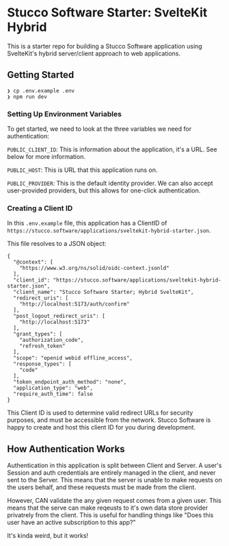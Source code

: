 # Stucco Software Starter: SvelteKit Hybrid

This is a starter repo for building a Stucco Software application using SvelteKit's hybrid server/client approach to web applications.

## Getting Started

```
❯ cp .env.example .env
❯ npm run dev
```

### Setting Up Environment Variables

To get started, we need to look at the three variables we need for authentication:

`PUBLIC_CLIENT_ID`: This is information about the application, it's a URL. See below for more information.

`PUBLIC_HOST`: This is URL that this application runs on.

`PUBLIC_PROVIDER`: This is the default identity provider. We can also accept user-provided providers, but this allows for one-click authentication.

### Creating a Client ID

In this `.env.example` file, this application has a ClientID of `https://stucco.software/applications/sveltekit-hybrid-starter.json`.

This file resolves to a JSON object:

```
{
  "@context": [
    "https://www.w3.org/ns/solid/oidc-context.jsonld"
  ],
  "client_id": "https://stucco.software/applications/sveltekit-hybrid-starter.json",
  "client_name": "Stucco Software Starter; Hybrid SvelteKit",
  "redirect_uris": [
    "http://localhost:5173/auth/confirm"
  ],
  "post_logout_redirect_uris": [
    "http://localhost:5173"
  ],
  "grant_types": [
    "authorization_code",
    "refresh_token"
  ],
  "scope": "openid webid offline_access",
  "response_types": [
    "code"
  ],
  "token_endpoint_auth_method": "none",
  "application_type": "web",
  "require_auth_time": false
}
```

This Client ID is used to determine valid redirect URLs for security purposes, and must be accessible from the network. Stucco Software is happy to create and host this client ID for you during development.

## How Authentication Works

Authentication in this application is split between Client and Server. A user's Session and auth credentials are entirely managed in the client, and never sent to the Server. This means that the server is unable to make requests on the users behalf, and these requests must be made from the client.

However, CAN validate the any given request comes from a given user. This means that the serve can make reqeusts to it's own data store provider privatrely from the client. This is useful for handling things like "Does this user have an active subscription to this app?"

It's kinda weird, but it works!


